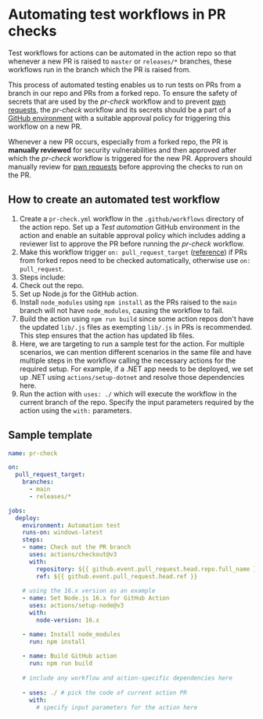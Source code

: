# Automating test workflows in PR checks
Test workflows for actions can be automated in the action repo so that whenever a new PR is raised to `master` or `releases/*` branches, these workflows run in the branch which the PR is raised from.

This process of automated testing enables us to run tests on PRs from a branch in our repo and PRs from a forked repo. To ensure the safety of secrets that are used by the *pr-check* workflow and to prevent [pwn requests](https://securitylab.github.com/research/github-actions-preventing-pwn-requests/), the *pr-check* workflow and its secrets should be a part of a [GitHub environment](https://docs.github.com/en/actions/reference/environments) with a suitable approval policy for triggering this workflow on a new PR.

Whenever a new PR occurs, especially from a forked repo, the PR is __manually reviewed__ for security vulnerabilities and then approved after which the *pr-check* workflow is triggered for the new PR. Approvers should manually review for [pwn requests](https://securitylab.github.com/research/github-actions-preventing-pwn-requests/) before approving the checks to run on the PR.
    
## How to create an automated test workflow
    
1. Create a `pr-check.yml` workflow in the `.github/workflows` directory of the action repo. Set up a *Test automation* GitHub environment in the action and enable an suitable approval policy which includes adding a reviewer list to approve the PR before running the *pr-check* workflow.
2. Make this workflow trigger `on: pull_request_target` ([reference](https://docs.github.com/en/actions/reference/events-that-trigger-workflows#pull_request_target)) if PRs from forked repos need to be checked automatically, otherwise use `on: pull_request`.
3. Steps include:
  1. Check out the repo.
  2. Set up Node.js for the GitHub action.
  3. Install `node_modules` using `npm install` as the PRs raised to the `main` branch will not have `node_modules`, causing the workflow to fail.
  4. Build the action using `npm run build` since some action repos don't have the updated `lib/.js` files as exempting `lib/.js` in PRs is recommended. This step ensures that the action has updated lib files.
  5. Here, we are targeting to run a sample test for the action. For multiple scenarios, we can mention different scenarios in the same file and have multiple steps in the workflow calling the necessary actions for the required setup. For example, if a .NET app needs to be deployed, we set up .NET using `actions/setup-dotnet` and resolve those dependencies here.
  6. Run the action with `uses: ./` which will execute the workflow in the current branch of the repo. Specify the input parameters required by the action using the `with:` parameters.

## Sample template
```yml
name: pr-check

on:
  pull_request_target:
    branches:
      - main
      - releases/*

jobs:
  deploy:
    environment: Automation test
    runs-on: windows-latest
    steps:
    - name: Check out the PR branch  
      uses: actions/checkout@v3
      with: 
        repository: ${{ github.event.pull_request.head.repo.full_name }}
        ref: ${{ github.event.pull_request.head.ref }}
      
    # using the 16.x version as an example
    - name: Set Node.js 16.x for GitHub Action
      uses: actions/setup-node@v3
      with:
        node-version: 16.x

    - name: Install node_modules
      run: npm install 
      
    - name: Build GitHub action
      run: npm run build
        
    # include any workflow and action-specific dependencies here
    
    - uses: ./ # pick the code of current action PR
      with:
        # specify input parameters for the action here
```
